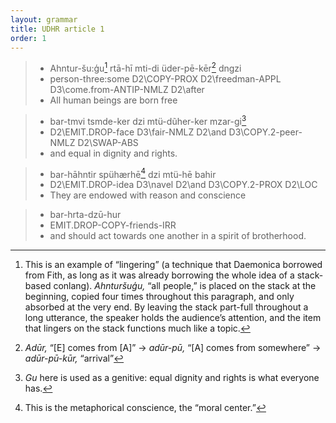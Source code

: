 ```yaml
---
layout: grammar
title: UDHR article 1
order: 1
---
```


>- Ahntur-šu:ģu[^1] rtā-hī mti-di üder-pē-kēr[^2] dngzi
>- person-three:some D2\COPY-PROX D2\freedman-APPL D3\come.from-ANTIP-NMLZ D2\after
>- All human beings are born free

>- bar-tmvi tsmde-ker dzi mtü-dũher-ker mzar-gi[^3]
>- D2\EMIT.DROP-face D3\fair-NMLZ D2\and D3\COPY.2-peer-NMLZ D2\SWAP-ABS
>- and equal in dignity and rights.

>- bar-hāhntir spühærhē[^4] dzi mtü-hē bahir
>- D2\EMIT.DROP-idea D3\navel D2\and D3\COPY.2-PROX D2\LOC
>- They are endowed with reason and conscience

>- bar-hrta-dzū-hur
>- EMIT.DROP-COPY-friends-IRR
>- and should act towards one another in a spirit of brotherhood.

[^1]:
    This is an example of “lingering” (a technique that Daemonica borrowed
    from Fith, as long as it was already borrowing the whole idea of a stack-based
    conlang). _Ahnturšuģu,_ “all people,” is placed on the stack at the
    beginning, copied four times throughout this paragraph, and only
    absorbed at the very end. By leaving the stack part-full throughout a
    long utterance,
    the speaker holds the audience’s attention, and the item that lingers
    on the stack functions much like a topic.

[^2]:
    _Adūr,_ “[E] comes from [A]” →
    _adūr-pū,_ “[A] comes from somewhere” →
    _adūr-pū-kūr,_ “arrival”

[^3]: _Gu_ here is used as a genitive: equal dignity and rights is what everyone has.

[^4]: This is the metaphorical conscience, the “moral center.” 